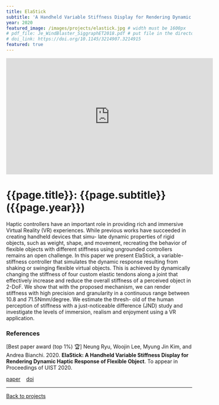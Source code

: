 ```yaml
---
title: ElaStick
subtitle: 'A Handheld Variable Stiffness Display for Rendering Dynamic Haptic Response of Flexible Object'
year: 2020
featured_image: /images/projects/elastick.jpg # width must be 1600px
# pdf_file: Je_WindBlaster_SiggraphET2018.pdf # put file in the directory FILES
# doi_link: https://doi.org/10.1145/3214907.3214915
featured: true
---
```


<iframe width="560" height="315" src="https://www.youtube.com/embed/jfIsgFb6hTY" frameborder="0" allow="accelerometer; autoplay; encrypted-media; gyroscope; picture-in-picture" allowfullscreen></iframe>

<!-- DO NOT CHANGE MANUALLY -->

# {{page.title}}: {{page.subtitle}} ({{page.year}})

Haptic controllers have an important role in providing rich and immersive Virtual Reality (VR) experiences. While previous works have succeeded in creating handheld devices that simu- late dynamic properties of rigid objects, such as weight, shape, and movement, recreating the behavior of flexible objects with different stiffness using ungrounded controllers remains an open challenge. In this paper we present ElaStick, a variable- stiffness controller that simulates the dynamic response resulting from shaking or swinging flexible virtual objects. This is achieved by dynamically changing the stiffness of four custom elastic tendons along a joint that effectively increase and reduce the overall stiffness of a perceived object in 2-DoF. We show that with the proposed mechanism, we can render stiffness with high precision and granularity in a continuous range between 10.8 and 71.5Nmm/degree. We estimate the thresh- old of the human perception of stiffness with a just-noticeable difference (JND) study and investigate the levels of immersion, realism and enjoyment using a VR application.


### References

[Best paper award (top 1%) 🏆] Neung Ryu, Woojin Lee, Myung Jin Kim, and Andrea Bianchi. 2020. **ElaStick: A Handheld Variable Stiffness Display for Rendering Dynamic Haptic Response of Flexible Object**. To appear in Proceedings of UIST 2020.

<!-- DO NOT CHANGE MANUALLY -->

<a href="{{ site.url }}/files/{{ page.year }}/{{ page.pdf_file }}" target="_blank">paper</a>&nbsp;&nbsp;&nbsp;
<a href="{{ page.doi_link }}" target="_blank">doi</a>

---

<a href="/index.html" class="button button--large">Back to projects</a>
